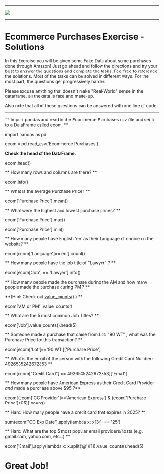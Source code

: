 ___

<a href='http://www.pieriandata.com'> <img src='../../Pierian_Data_Logo.png' /></a>
___
# Ecommerce Purchases Exercise - Solutions

In this Exercise you will be given some Fake Data about some purchases done through Amazon! Just go ahead and follow the directions and try your best to answer the questions and complete the tasks. Feel free to reference the solutions. Most of the tasks can be solved in different ways. For the most part, the questions get progressively harder.

Please excuse anything that doesn't make "Real-World" sense in the dataframe, all the data is fake and made-up.

Also note that all of these questions can be answered with one line of code.
____
** Import pandas and read in the Ecommerce Purchases csv file and set it to a DataFrame called ecom. **

import pandas as pd

ecom = pd.read_csv('Ecommerce Purchases')

**Check the head of the DataFrame.**

ecom.head()

** How many rows and columns are there? **

ecom.info()

** What is the average Purchase Price? **

ecom['Purchase Price'].mean()

** What were the highest and lowest purchase prices? **

ecom['Purchase Price'].max()

ecom['Purchase Price'].min()

** How many people have English 'en' as their Language of choice on the website? **

ecom[ecom['Language']=='en'].count()

** How many people have the job title of "Lawyer" ? **


ecom[ecom['Job'] == 'Lawyer'].info()

** How many people made the purchase during the AM and how many people made the purchase during PM ? **

**(Hint: Check out [value_counts()](http://pandas.pydata.org/pandas-docs/stable/generated/pandas.Series.value_counts.html) ) **

ecom['AM or PM'].value_counts()

** What are the 5 most common Job Titles? **

ecom['Job'].value_counts().head(5)

** Someone made a purchase that came from Lot: "90 WT" , what was the Purchase Price for this transaction? **

ecom[ecom['Lot']=='90 WT']['Purchase Price']

** What is the email of the person with the following Credit Card Number: 4926535242672853 **

ecom[ecom["Credit Card"] == 4926535242672853]['Email'] 

** How many people have American Express as their Credit Card Provider *and* made a purchase above $95 ?**

ecom[(ecom['CC Provider']=='American Express') & (ecom['Purchase Price']>95)].count()

** Hard: How many people have a credit card that expires in 2025? **

sum(ecom['CC Exp Date'].apply(lambda x: x[3:]) == '25')

** Hard: What are the top 5 most popular email providers/hosts (e.g. gmail.com, yahoo.com, etc...) **

ecom['Email'].apply(lambda x: x.split('@')[1]).value_counts().head(5)

# Great Job!
